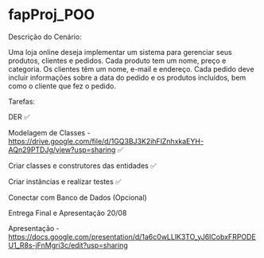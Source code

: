 # fapProj_POO

Descrição do Cenário:

Uma loja online deseja implementar um sistema para gerenciar seus produtos,
clientes e pedidos. Cada produto tem um nome, preço e categoria. Os clientes têm
um nome, e-mail e endereço. Cada pedido deve incluir informações sobre a data do
pedido e os produtos incluídos, bem como o cliente que fez o pedido.

Tarefas:

DER ✅

Modelagem de Classes - https://drive.google.com/file/d/1GQ3BJ3K2ihFlZnhxkaEYH-AQn29PTDJg/view?usp=sharing ✅

Criar classes e construtores das entidades ✅

Criar instâncias e realizar testes ✅

Conectar com Banco de Dados (Opcional)

Entrega Final e Apresentação 20/08

Apresentação - https://docs.google.com/presentation/d/1a6c0wLLlK3TO_yJ6ICobxFRPODEU1_R8s-jFnMgri3c/edit?usp=sharing
